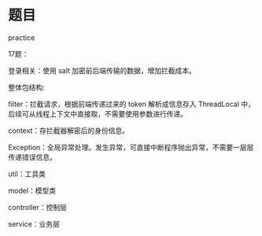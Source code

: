 # 题目
practice

17题：

登录相关：使用 salt 加密前后端传输的数据，增加拦截成本。

整体包结构:

filter：拦截请求，根据前端传递过来的 token 解析成信息存入 ThreadLocal 中，后续可从线程上下文中直接取，不需要使用参数进行传递。

context：存拦截器解密后的身份信息。

Exception：全局异常处理。发生异常，可直接中断程序抛出异常，不需要一层层传递错误信息。

util：工具类

model：模型类

controller：控制层

service：业务层

